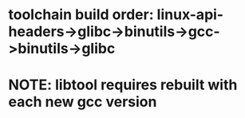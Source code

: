 # toolchain build order: linux-api-headers->glibc->binutils->gcc->binutils->glibc
# NOTE: libtool requires rebuilt with each new gcc version 
